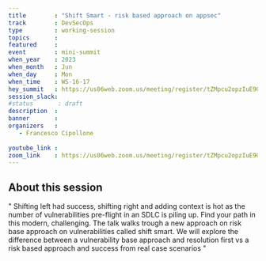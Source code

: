 ```yaml
---
title        : "Shift Smart - risk based approach on appsec"
track        : DevSecOps
type         : working-session
topics       :
featured     :
event        : mini-summit
when_year    : 2023
when_month   : Jun
when_day     : Mon
when_time    : WS-16-17
hey_summit   : https://us06web.zoom.us/meeting/register/tZMpcu2opzIuE9OWSFEtXBTALTeDEvq6IWSl
session_slack:
#status       : draft
description  :
banner       : 
organizers   :
   - Francesco Cipollone
  
youtube_link : 
zoom_link    : https://us06web.zoom.us/meeting/register/tZMpcu2opzIuE9OWSFEtXBTALTeDEvq6IWSl
---
```



## About this session
"
Shifting left had success, shifting right and adding context is hot as the number of vulnerabilities pre-flight in an SDLC is piling up. Find your path in this modern, challenging.  The talk walks trough a new approach on risk base approach on vulnerabilities called shift smart. 
We will explore the difference between a vulnerability base approach and resolution first vs a risk based approach and success from real case scenarios "
